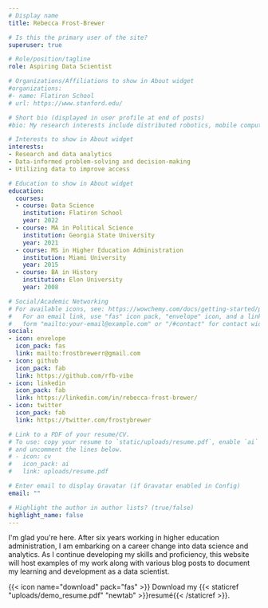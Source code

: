 ```yaml
---
# Display name
title: Rebecca Frost-Brewer

# Is this the primary user of the site?
superuser: true

# Role/position/tagline
role: Aspiring Data Scientist

# Organizations/Affiliations to show in About widget
#organizations:
#- name: Flatiron School
# url: https://www.stanford.edu/

# Short bio (displayed in user profile at end of posts)
#bio: My research interests include distributed robotics, mobile computing and programmable matter.

# Interests to show in About widget
interests:
- Research and data analytics
- Data-informed problem-solving and decision-making
- Utilizing data to improve access

# Education to show in About widget
education:
  courses:
  - course: Data Science
    institution: Flatiron School
    year: 2022
  - course: MA in Political Science
    institution: Georgia State University
    year: 2021
  - course: MS in Higher Education Administration
    institution: Miami University
    year: 2015
  - course: BA in History
    institution: Elon University
    year: 2008

# Social/Academic Networking
# For available icons, see: https://wowchemy.com/docs/getting-started/page-builder/#icons
#   For an email link, use "fas" icon pack, "envelope" icon, and a link in the
#   form "mailto:your-email@example.com" or "/#contact" for contact widget.
social:
- icon: envelope
  icon_pack: fas
  link: mailto:frostbrewerr@gmail.com
- icon: github
  icon_pack: fab
  link: https://github.com/rfb-vibe
- icon: linkedin
  icon_pack: fab
  link: https://linkedin.com/in/rebecca-frost-brewer/
- icon: twitter
  icon_pack: fab
  link: https://twitter.com/frostybrewer

# Link to a PDF of your resume/CV.
# To use: copy your resume to `static/uploads/resume.pdf`, enable `ai` icons in `params.toml`, 
# and uncomment the lines below.
# - icon: cv
#   icon_pack: ai
#   link: uploads/resume.pdf

# Enter email to display Gravatar (if Gravatar enabled in Config)
email: ""

# Highlight the author in author lists? (true/false)
highlight_name: false
---
```


I'm glad you're here. After six years working in higher education administration, I am embarking on a career change into data science and analytics. As I continue developing my skills and proficiency, this website will host examples of my work along with various blog posts to document my learning and development as a data scientist.


{{< icon name="download" pack="fas" >}} Download my {{< staticref "uploads/demo_resume.pdf" "newtab" >}}resumé{{< /staticref >}}.
